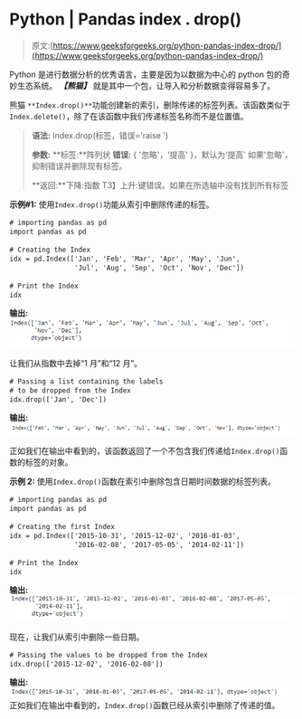 # Python | Pandas index . drop()

> 原文:[https://www.geeksforgeeks.org/python-pandas-index-drop/](https://www.geeksforgeeks.org/python-pandas-index-drop/)

Python 是进行数据分析的优秀语言，主要是因为以数据为中心的 python 包的奇妙生态系统。 ***【熊猫】*** 就是其中一个包，让导入和分析数据变得容易多了。

熊猫 `**Index.drop()**`功能创建新的索引，删除传递的标签列表。该函数类似于`Index.delete()`，除了在该函数中我们传递标签名称而不是位置值。

> **语法:** Index.drop(标签，错误='raise ')
> 
> **参数:**
> **标签:**阵列状
> **错误:** { '忽略'，'提高' }，默认为'提高'
> 如果'忽略'，抑制错误并删除现有标签。
> 
> **返回:**下降:指数
> T3】上升:键错误。如果在所选轴中没有找到所有标签

**示例#1:** 使用`Index.drop()`功能从索引中删除传递的标签。

```
# importing pandas as pd
import pandas as pd

# Creating the Index
idx = pd.Index(['Jan', 'Feb', 'Mar', 'Apr', 'May', 'Jun',
                'Jul', 'Aug', 'Sep', 'Oct', 'Nov', 'Dec'])

# Print the Index
idx
```

**输出:**
![](img/80cb7e1102bb984953bed8de2298f169.png)

让我们从指数中去掉“1 月”和“12 月”。

```
# Passing a list containing the labels
# to be dropped from the Index
idx.drop(['Jan', 'Dec'])
```

**输出:**
![](img/0e31316abab2a0558810bd3a6216a5f4.png)

正如我们在输出中看到的，该函数返回了一个不包含我们传递给`Index.drop()`函数的标签的对象。

**示例 2:** 使用`Index.drop()`函数在索引中删除包含日期时间数据的标签列表。

```
# importing pandas as pd
import pandas as pd

# Creating the first Index
idx = pd.Index(['2015-10-31', '2015-12-02', '2016-01-03',
                '2016-02-08', '2017-05-05', '2014-02-11'])

# Print the Index
idx
```

**输出:**
![](img/fbca4e1b407180a959d52f49364ddcb1.png)

现在，让我们从索引中删除一些日期。

```
# Passing the values to be dropped from the Index
idx.drop(['2015-12-02', '2016-02-08'])
```

**输出:**
![](img/4656f22936c9ecc6aa1036ece03c4122.png)
正如我们在输出中看到的，`Index.drop()`函数已经从索引中删除了传递的值。